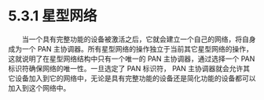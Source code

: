 # 5.3.1 星型网络

　　当一个具有完整功能的设备被激活之后，它就会建立一个自己的网络，将自身成为一个 PAN 主协调器。所有星型网络的操作独立于当前其它星型网络的操作，这就说明了在星型网络结构中只有一个唯一的 PAN 主协调器，通过选择一个 PAN 标识符确保网络的唯一性。一旦选定了 PAN 标识符， PAN 主协调器就会允许其它设备加入到它的网络中，无论是具有完整功能的设备还是简化功能的设备都可以加入到这个网络中。
